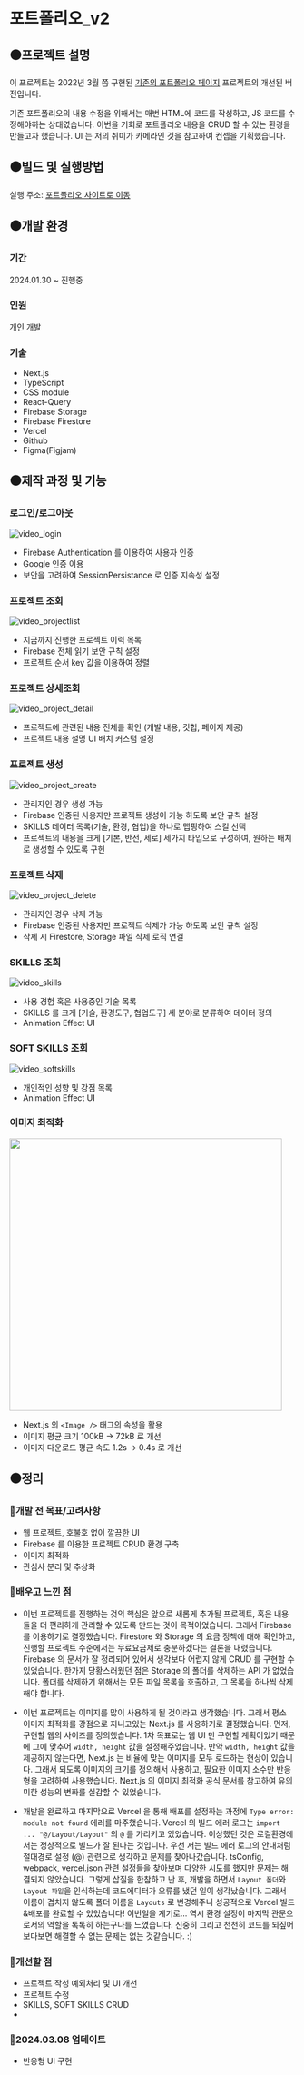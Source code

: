 # 포트폴리오_v2

## ⚫️프로젝트 설명

이 프로젝트는 2022년 3월 쯤 구현된 [기존의 포트폴리오 페이지](https://postop09.github.io/Portfolio/src/pages/index.html) 프로젝트의 개선된 버전입니다.

기존 포트폴리오의 내용 수정을 위해서는 매번 HTML에 코드를 작성하고, JS 코드를 수정해야하는 상태였습니다. 이번을 기회로 포트폴리오 내용을 CRUD 할 수 있는 환경을 만들고자 했습니다. UI 는 저의 취미가 카메라인 것을 참고하여 컨셉을 기획했습니다.

## ⚫️빌드 및 실행방법
실행 주소: [포트폴리오 사이트로 이동](https://portfolio-cys.vercel.app/)

## ⚫️개발 환경
### 기간
2024.01.30 ~ 진행중

### 인원
개인 개발

### 기술
- Next.js
- TypeScript
- CSS module
- React-Query
- Firebase Storage
- Firebase Firestore
- Vercel
- Github
- Figma(Figjam)

## ⚫️제작 과정 및 기능
### 로그인/로그아웃
![video_login](https://github.com/postop09/portfolio-v2/assets/93017923/f550102a-64ec-4fcd-bc43-9346d46e388d)
- Firebase Authentication 를 이용하여 사용자 인증
- Google 인증 이용
- 보안을 고려하여 SessionPersistance 로 인증 지속성 설정

### 프로젝트 조회
![video_projectlist](https://github.com/postop09/portfolio-v2/assets/93017923/1587bab4-4fbe-4585-af20-1e88bbe16610)
- 지금까지 진행한 프로젝트 이력 목록
- Firebase 전체 읽기 보안 규칙 설정
- 프로젝트 순서 key 값을 이용하여 정렬

### 프로젝트 상세조회
![video_project_detail](https://github.com/postop09/portfolio-v2/assets/93017923/80f1e900-d763-44b2-96cc-d512f7e6bba8)
- 프로젝트에 관련된 내용 전체를 확인 (개발 내용, 깃헙, 페이지 제공)
- 프로젝트 내용 설명 UI 배치 커스텀 설정

### 프로젝트 생성
![video_project_create](https://github.com/postop09/portfolio-v2/assets/93017923/f2bf813a-1694-4e7c-98cc-234ccb19d609)
- 관리자인 경우 생성 가능
- Firebase 인증된 사용자만 프로젝트 생성이 가능 하도록 보안 규칙 설정
- SKILLS 데이터 목록(기술, 환경, 협업)을 하나로 맵핑하여 스킬 선택
- 프로젝트의 내용을 크게 [기본, 반전, 세로] 세가지 타입으로 구성하여, 원하는 배치로 생성할 수 있도록 구현

### 프로젝트 삭제
![video_project_delete](https://github.com/postop09/portfolio-v2/assets/93017923/5057cc3d-2199-4fe9-8e49-c8b8d1b4e8de)
- 관리자인 경우 삭제 가능
- Firebase 인증된 사용자만 프로젝트 삭제가 가능 하도록 보안 규칙 설정
- 삭제 시 Firestore, Storage 파일 삭제 로직 연결

### SKILLS 조회
![video_skills](https://github.com/postop09/portfolio-v2/assets/93017923/655a6f55-8281-4cf4-b0bf-f2d9758c0c53)
- 사용 경험 혹은 사용중인 기술 목록
- SKILLS 를 크게 [기술, 환경도구, 협업도구] 세 분야로 분류하여 데이터 정의
- Animation Effect UI

### SOFT SKILLS 조회
![video_softskills](https://github.com/postop09/portfolio-v2/assets/93017923/6e2b765a-1995-434d-aa1e-e11cd36ad603)
- 개인적인 성향 및 강점 목록
- Animation Effect UI

### 이미지 최적화
<img src="https://firebasestorage.googleapis.com/v0/b/thanos-ba3dc.appspot.com/o/%ED%8F%AC%ED%8A%B8%ED%8F%B4%EB%A6%AC%EC%98%A4%2Fimg_portfolio4.png?alt=media&token=598b7963-a7fe-4a92-84be-771fc36d9e72" width="480" />

- Next.js 의 `<Image />` 태그의 속성을 활용
- 이미지 평균 크기 100kB -> 72kB 로 개선
- 이미지 다운로드 평균 속도 1.2s -> 0.4s 로 개선

## ⚫️정리

### 🐾개발 전 목표/고려사항
- 웹 프로젝트, 호불호 없이 깔끔한 UI
- Firebase 를 이용한 프로젝트 CRUD 환경 구축
- 이미지 최적화
- 관심사 분리 및 추상화

### 🐾배우고 느낀 점
- 이번 프로젝트를 진행하는 것의 핵심은 앞으로 새롭게 추가될 프로젝트, 혹은 내용들을 더 편리하게 관리할 수 있도록 만드는 것이 목적이었습니다. 그래서 Firebase 를 이용하기로 결정했습니다. Firestore 와 Storage 의 요금 정책에 대해 확인하고, 진행할 프로젝트 수준에서는 무료요금제로 충분하겠다는 결론을 내렸습니다. Firebase 의 문서가 잘 정리되어 있어서 생각보다 어렵지 않게 CRUD 를 구현할 수 있었습니다. 한가지 당황스러웠던 점은 Storage 의 폴더를 삭제하는 API 가 없었습니다. 폴더를 삭제하기 위해서는 모든 파일 목록을 호출하고, 그 목록을 하나씩 삭제해야 합니다.

- 이번 프로젝트는 이미지를 많이 사용하게 될 것이라고 생각했습니다. 그래서 평소 이미지 최적화를 강점으로 지니고있는 Next.js 를 사용하기로 결정했습니다. 먼저, 구현할 웹의 사이즈를 정의했습니다. 1차 목표로는 웹 UI 만 구현할 계획이었기 때문에 그에 맞추어 `width, height` 값을 설정해주었습니다. 만약 `width, height` 값을 제공하지 않는다면, Next.js 는 비율에 맞는 이미지를 모두 로드하는 현상이 있습니다. 그래서 되도록 이미지의 크기를 정의해서 사용하고, 필요한 이미지 소수만 반응형을 고려하여 사용했습니다. Next.js 의 이미지 최적화 공식 문서를 참고하여 유의미한 성능의 변화를 실감할 수 있었습니다.

- 개발을 완료하고 마지막으로 Vercel 을 통해 배포를 설정하는 과정에 `Type error: module not found` 에러를 마주했습니다. Vercel 의 빌드 에러 로그는 `import ... "@/Layout/Layout"` 의 `@` 를 가리키고 있었습니다. 이상했던 것은 로컬환경에서는 정상적으로 빌드가 잘 된다는 것입니다. 우선 저는 빌드 에러 로그의 안내처럼 절대경로 설정 (@) 관련으로 생각하고 문제를 찾아나갔습니다. tsConfig, webpack, vercel.json 관련 설정들을 찾아보며 다양한 시도를 했지만 문제는 해결되지 않았습니다. 그렇게 삽질을 한참하고 난 후, 개발을 하면서 `Layout 폴더`와 `Layout 파일`을 인식하는데 코드에디터가 오류를 냈던 일이 생각났습니다. 그래서 이름이 겹치지 않도록 폴더 이름을 `Layouts` 로 변경해주니 성공적으로 Vercel 빌드&배포를 완료할 수 있었습니다! 이번일을 계기로... 역시 환경 설정이 마지막 관문으로서의 역할을 톡톡히 하는구나를 느꼈습니다. 신중히 그리고 천천히 코드를 되짚어보다보면 해결할 수 없는 문제는 없는 것같습니다. :)

### 🐾개선할 점
- 프로젝트 작성 예외처리 및 UI 개선
- 프로젝트 수정
- SKILLS, SOFT SKILLS CRUD
- 
### 🐾2024.03.08 업데이트
- 반응형 UI 구현
